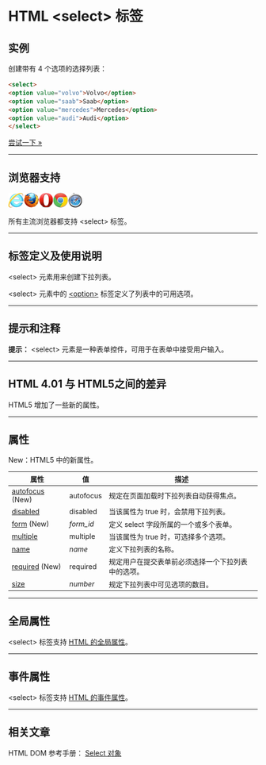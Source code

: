 # HTML &lt;select&gt; 标签

## 实例

创建带有 4 个选项的选择列表：

```HTML
<select>
<option value="volvo">Volvo</option>
<option value="saab">Saab</option>
<option value="mercedes">Mercedes</option>
<option value="audi">Audi</option>
</select>
```

[尝试一下 »](http://www.runoob.com/try/try.php?filename=tryhtml_select)

--------

## 浏览器支持

![Internet Explorer](images/compatible_ie.gif)![Firefox](images/compatible_firefox.gif)![Opera](images/compatible_opera.gif)![Google Chrome](images/compatible_chrome.gif)![Safari](images/compatible_safari.gif)

所有主流浏览器都支持 &lt;select&gt; 标签。

--------

## 标签定义及使用说明

&lt;select&gt; 元素用来创建下拉列表。

&lt;select&gt; 元素中的 [&lt;option&gt;](097_tag-option.md) 标签定义了列表中的可用选项。

--------

## 提示和注释

**提示：** &lt;select&gt; 元素是一种表单控件，可用于在表单中接受用户输入。

--------

## HTML 4.01 与 HTML5之间的差异

HTML5 增加了一些新的属性。

--------

## 属性

New：HTML5 中的新属性。

| 属性 | 值 | 描述 |
| ---- | ---- | ---- |
| [autofocus](att-select-autofocus.html) (New) | autofocus | 规定在页面加载时下拉列表自动获得焦点。 |
| [disabled](att-select-disabled.html) | disabled | 当该属性为 true 时，会禁用下拉列表。 |
| [form](att-select-form.html) (New) | _form_id_ | 定义 select 字段所属的一个或多个表单。 |
| [multiple](att-select-multiple.html) | multiple | 当该属性为 true 时，可选择多个选项。 |
| [name](att-select-name.html) | _name_ | 定义下拉列表的名称。 |
| [required](att-select-required.html) (New) | required | 规定用户在提交表单前必须选择一个下拉列表中的选项。 |
| [size](att-select-size.html) | _number_ | 规定下拉列表中可见选项的数目。 |

--------

## 全局属性

&lt;select&gt; 标签支持 [HTML 的全局属性](003_ref-standardattributes.md)。

--------

## 事件属性

&lt;select&gt; 标签支持 [HTML 的事件属性](004_ref-eventattributes.md)。

--------

## 相关文章

HTML DOM 参考手册： [Select 对象](http://www.runoob.com/jsref/dom-obj-select.html)

